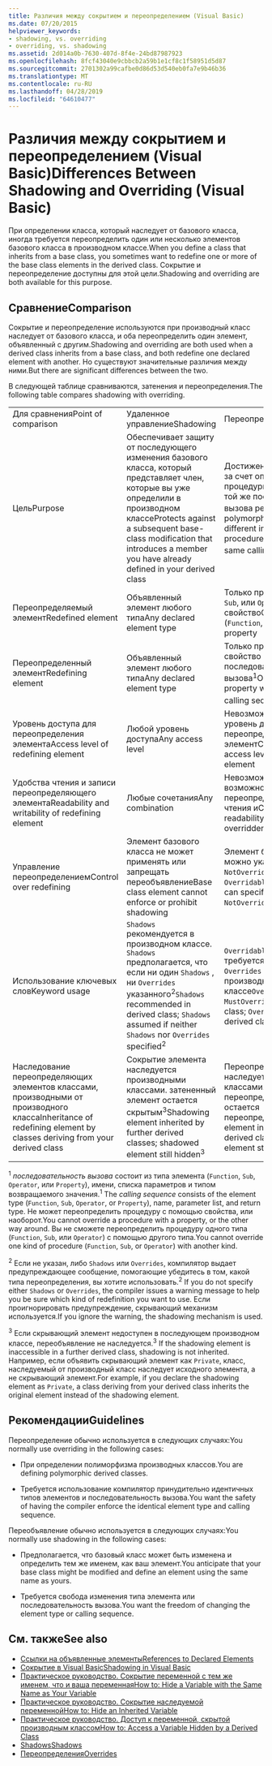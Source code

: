 ```yaml
---
title: Различия между сокрытием и переопределением (Visual Basic)
ms.date: 07/20/2015
helpviewer_keywords:
- shadowing, vs. overriding
- overriding, vs. shadowing
ms.assetid: 2d014a0b-7630-407d-8f4e-24bd87987923
ms.openlocfilehash: 8fcf43040e9cbbcb2a59b1e1cf8c1f58951d5d87
ms.sourcegitcommit: 2701302a99cafbe0d86d53d540eb0fa7e9b46b36
ms.translationtype: MT
ms.contentlocale: ru-RU
ms.lasthandoff: 04/28/2019
ms.locfileid: "64610477"
---
```

# <a name="differences-between-shadowing-and-overriding-visual-basic"></a><span data-ttu-id="1cbff-102">Различия между сокрытием и переопределением (Visual Basic)</span><span class="sxs-lookup"><span data-stu-id="1cbff-102">Differences Between Shadowing and Overriding (Visual Basic)</span></span>
<span data-ttu-id="1cbff-103">При определении класса, который наследует от базового класса, иногда требуется переопределить один или несколько элементов базового класса в производном классе.</span><span class="sxs-lookup"><span data-stu-id="1cbff-103">When you define a class that inherits from a base class, you sometimes want to redefine one or more of the base class elements in the derived class.</span></span> <span data-ttu-id="1cbff-104">Сокрытие и переопределение доступны для этой цели.</span><span class="sxs-lookup"><span data-stu-id="1cbff-104">Shadowing and overriding are both available for this purpose.</span></span>  
  
## <a name="comparison"></a><span data-ttu-id="1cbff-105">Сравнение</span><span class="sxs-lookup"><span data-stu-id="1cbff-105">Comparison</span></span>  
 <span data-ttu-id="1cbff-106">Сокрытие и переопределение используются при производный класс наследует от базового класса, и оба переопределить один элемент, объявленный с другим.</span><span class="sxs-lookup"><span data-stu-id="1cbff-106">Shadowing and overriding are both used when a derived class inherits from a base class, and both redefine one declared element with another.</span></span> <span data-ttu-id="1cbff-107">Но существуют значительные различия между ними.</span><span class="sxs-lookup"><span data-stu-id="1cbff-107">But there are significant differences between the two.</span></span>  
  
 <span data-ttu-id="1cbff-108">В следующей таблице сравниваются, затенения и переопределения.</span><span class="sxs-lookup"><span data-stu-id="1cbff-108">The following table compares shadowing with overriding.</span></span>  
  
||||  
|---|---|---|  
|<span data-ttu-id="1cbff-109">Для сравнения</span><span class="sxs-lookup"><span data-stu-id="1cbff-109">Point of comparison</span></span>|<span data-ttu-id="1cbff-110">Удаленное управление</span><span class="sxs-lookup"><span data-stu-id="1cbff-110">Shadowing</span></span>|<span data-ttu-id="1cbff-111">Переопределение</span><span class="sxs-lookup"><span data-stu-id="1cbff-111">Overriding</span></span>|  
|<span data-ttu-id="1cbff-112">Цель</span><span class="sxs-lookup"><span data-stu-id="1cbff-112">Purpose</span></span>|<span data-ttu-id="1cbff-113">Обеспечивает защиту от последующего изменения базового класса, который представляет член, которые вы уже определили в производном классе</span><span class="sxs-lookup"><span data-stu-id="1cbff-113">Protects against a subsequent base-class modification that introduces a member you have already defined in your derived class</span></span>|<span data-ttu-id="1cbff-114">Достижение полиморфизма за счет определения другой процедуры или свойства с той же последовательностью вызова реализации<sup>1</sup></span><span class="sxs-lookup"><span data-stu-id="1cbff-114">Achieves polymorphism by defining a different implementation of a procedure or property with the same calling sequence<sup>1</sup></span></span>|  
|<span data-ttu-id="1cbff-115">Переопределяемый элемент</span><span class="sxs-lookup"><span data-stu-id="1cbff-115">Redefined element</span></span>|<span data-ttu-id="1cbff-116">Объявленный элемент любого типа</span><span class="sxs-lookup"><span data-stu-id="1cbff-116">Any declared element type</span></span>|<span data-ttu-id="1cbff-117">Только процедура (`Function`, `Sub`, или `Operator`) или свойство</span><span class="sxs-lookup"><span data-stu-id="1cbff-117">Only a procedure (`Function`, `Sub`, or `Operator`) or property</span></span>|  
|<span data-ttu-id="1cbff-118">Переопределенный элемент</span><span class="sxs-lookup"><span data-stu-id="1cbff-118">Redefining element</span></span>|<span data-ttu-id="1cbff-119">Объявленный элемент любого типа</span><span class="sxs-lookup"><span data-stu-id="1cbff-119">Any declared element type</span></span>|<span data-ttu-id="1cbff-120">Только процедура или свойство с такой же последовательностью вызова<sup>1</sup></span><span class="sxs-lookup"><span data-stu-id="1cbff-120">Only a procedure or property with the identical calling sequence<sup>1</sup></span></span>|  
|<span data-ttu-id="1cbff-121">Уровень доступа для переопределения элемента</span><span class="sxs-lookup"><span data-stu-id="1cbff-121">Access level of redefining element</span></span>|<span data-ttu-id="1cbff-122">Любой уровень доступа</span><span class="sxs-lookup"><span data-stu-id="1cbff-122">Any access level</span></span>|<span data-ttu-id="1cbff-123">Невозможно изменить уровень доступа переопределенный элемент</span><span class="sxs-lookup"><span data-stu-id="1cbff-123">Cannot change access level of overridden element</span></span>|  
|<span data-ttu-id="1cbff-124">Удобства чтения и записи переопределяющего элемента</span><span class="sxs-lookup"><span data-stu-id="1cbff-124">Readability and writability of redefining element</span></span>|<span data-ttu-id="1cbff-125">Любые сочетания</span><span class="sxs-lookup"><span data-stu-id="1cbff-125">Any combination</span></span>|<span data-ttu-id="1cbff-126">Невозможно изменить возможность переопределенное свойство чтения и</span><span class="sxs-lookup"><span data-stu-id="1cbff-126">Cannot change readability or writability of overridden property</span></span>|  
|<span data-ttu-id="1cbff-127">Управление переопределением</span><span class="sxs-lookup"><span data-stu-id="1cbff-127">Control over redefining</span></span>|<span data-ttu-id="1cbff-128">Элемент базового класса не может применять или запрещать переобъявление</span><span class="sxs-lookup"><span data-stu-id="1cbff-128">Base class element cannot enforce or prohibit shadowing</span></span>|<span data-ttu-id="1cbff-129">Элемент базового класса можно указать `MustOverride`, `NotOverridable`, или `Overridable`</span><span class="sxs-lookup"><span data-stu-id="1cbff-129">Base class element can specify `MustOverride`, `NotOverridable`, or `Overridable`</span></span>|  
|<span data-ttu-id="1cbff-130">Использование ключевых слов</span><span class="sxs-lookup"><span data-stu-id="1cbff-130">Keyword usage</span></span>|<span data-ttu-id="1cbff-131">`Shadows` рекомендуется в производном классе. `Shadows` предполагается, что если ни один `Shadows` , ни `Overrides` указанного<sup>2</sup></span><span class="sxs-lookup"><span data-stu-id="1cbff-131">`Shadows` recommended in derived class; `Shadows` assumed if neither `Shadows` nor `Overrides` specified<sup>2</sup></span></span>|<span data-ttu-id="1cbff-132">`Overridable` или `MustOverride` требуется в базовом классе; `Overrides` обязательным в производном классе</span><span class="sxs-lookup"><span data-stu-id="1cbff-132">`Overridable` or `MustOverride` required in base class; `Overrides` required in derived class</span></span>|  
|<span data-ttu-id="1cbff-133">Наследование переопределяющих элементов классами, производными от производного класса</span><span class="sxs-lookup"><span data-stu-id="1cbff-133">Inheritance of redefining element by classes deriving from your derived class</span></span>|<span data-ttu-id="1cbff-134">Сокрытие элемента наследуется производными классами. затененный элемент остается скрытым<sup>3</sup></span><span class="sxs-lookup"><span data-stu-id="1cbff-134">Shadowing element inherited by further derived classes; shadowed element still hidden<sup>3</sup></span></span>|<span data-ttu-id="1cbff-135">Переопределяющий элемент наследуется производными классами. переопределяемый элемент остается переопределенным</span><span class="sxs-lookup"><span data-stu-id="1cbff-135">Overriding element inherited by further derived classes; overridden element still overridden</span></span>|  
  
 <span data-ttu-id="1cbff-136"><sup>1</sup> *последовательность вызова* состоит из типа элемента (`Function`, `Sub`, `Operator`, или `Property`), имени, списка параметров и типом возвращаемого значения.</span><span class="sxs-lookup"><span data-stu-id="1cbff-136"><sup>1</sup> The *calling sequence* consists of the element type (`Function`, `Sub`, `Operator`, or `Property`), name, parameter list, and return type.</span></span> <span data-ttu-id="1cbff-137">Не может переопределить процедуру с помощью свойства, или наоборот.</span><span class="sxs-lookup"><span data-stu-id="1cbff-137">You cannot override a procedure with a property, or the other way around.</span></span> <span data-ttu-id="1cbff-138">Вы не сможете переопределить процедуру одного типа (`Function`, `Sub`, или `Operator`) с помощью другого типа.</span><span class="sxs-lookup"><span data-stu-id="1cbff-138">You cannot override one kind of procedure (`Function`, `Sub`, or `Operator`) with another kind.</span></span>  
  
 <span data-ttu-id="1cbff-139"><sup>2</sup> Если не указан, либо `Shadows` или `Overrides`, компилятор выдает предупреждающее сообщение, помогающие убедитесь в том, какой типа переопределения, вы хотите использовать.</span><span class="sxs-lookup"><span data-stu-id="1cbff-139"><sup>2</sup> If you do not specify either `Shadows` or `Overrides`, the compiler issues a warning message to help you be sure which kind of redefinition you want to use.</span></span> <span data-ttu-id="1cbff-140">Если проигнорировать предупреждение, скрывающий механизм используется.</span><span class="sxs-lookup"><span data-stu-id="1cbff-140">If you ignore the warning, the shadowing mechanism is used.</span></span>  
  
 <span data-ttu-id="1cbff-141"><sup>3</sup> Если скрывающий элемент недоступен в последующем производном классе, переобъявление не наследуется.</span><span class="sxs-lookup"><span data-stu-id="1cbff-141"><sup>3</sup> If the shadowing element is inaccessible in a further derived class, shadowing is not inherited.</span></span> <span data-ttu-id="1cbff-142">Например, если объявить скрывающий элемент как `Private`, класс, наследуемый от производный класс наследует исходного элемента, а не скрывающий элемент.</span><span class="sxs-lookup"><span data-stu-id="1cbff-142">For example, if you declare the shadowing element as `Private`, a class deriving from your derived class inherits the original element instead of the shadowing element.</span></span>  
  
## <a name="guidelines"></a><span data-ttu-id="1cbff-143">Рекомендации</span><span class="sxs-lookup"><span data-stu-id="1cbff-143">Guidelines</span></span>  
 <span data-ttu-id="1cbff-144">Переопределение обычно используется в следующих случаях:</span><span class="sxs-lookup"><span data-stu-id="1cbff-144">You normally use overriding in the following cases:</span></span>  
  
- <span data-ttu-id="1cbff-145">При определении полиморфизма производных классов.</span><span class="sxs-lookup"><span data-stu-id="1cbff-145">You are defining polymorphic derived classes.</span></span>  
  
- <span data-ttu-id="1cbff-146">Требуется использование компилятор принудительно идентичных типов элементов и последовательность вызова.</span><span class="sxs-lookup"><span data-stu-id="1cbff-146">You want the safety of having the compiler enforce the identical element type and calling sequence.</span></span>  
  
 <span data-ttu-id="1cbff-147">Переобъявление обычно используется в следующих случаях:</span><span class="sxs-lookup"><span data-stu-id="1cbff-147">You normally use shadowing in the following cases:</span></span>  
  
- <span data-ttu-id="1cbff-148">Предполагается, что базовый класс может быть изменена и определить тем же именем, как ваш элемент.</span><span class="sxs-lookup"><span data-stu-id="1cbff-148">You anticipate that your base class might be modified and define an element using the same name as yours.</span></span>  
  
- <span data-ttu-id="1cbff-149">Требуется свобода изменения типа элемента или последовательность вызова.</span><span class="sxs-lookup"><span data-stu-id="1cbff-149">You want the freedom of changing the element type or calling sequence.</span></span>  
  
## <a name="see-also"></a><span data-ttu-id="1cbff-150">См. также</span><span class="sxs-lookup"><span data-stu-id="1cbff-150">See also</span></span>

- [<span data-ttu-id="1cbff-151">Ссылки на объявленные элементы</span><span class="sxs-lookup"><span data-stu-id="1cbff-151">References to Declared Elements</span></span>](../../../../visual-basic/programming-guide/language-features/declared-elements/references-to-declared-elements.md)
- [<span data-ttu-id="1cbff-152">Сокрытие в Visual Basic</span><span class="sxs-lookup"><span data-stu-id="1cbff-152">Shadowing in Visual Basic</span></span>](../../../../visual-basic/programming-guide/language-features/declared-elements/shadowing.md)
- [<span data-ttu-id="1cbff-153">Практическое руководство. Сокрытие переменной с тем же именем, что и ваша переменная</span><span class="sxs-lookup"><span data-stu-id="1cbff-153">How to: Hide a Variable with the Same Name as Your Variable</span></span>](../../../../visual-basic/programming-guide/language-features/declared-elements/how-to-hide-a-variable-with-the-same-name-as-your-variable.md)
- [<span data-ttu-id="1cbff-154">Практическое руководство. Сокрытие наследуемой переменной</span><span class="sxs-lookup"><span data-stu-id="1cbff-154">How to: Hide an Inherited Variable</span></span>](../../../../visual-basic/programming-guide/language-features/declared-elements/how-to-hide-an-inherited-variable.md)
- [<span data-ttu-id="1cbff-155">Практическое руководство. Доступ к переменной, скрытой производным классом</span><span class="sxs-lookup"><span data-stu-id="1cbff-155">How to: Access a Variable Hidden by a Derived Class</span></span>](../../../../visual-basic/programming-guide/language-features/declared-elements/how-to-access-a-variable-hidden-by-a-derived-class.md)
- [<span data-ttu-id="1cbff-156">Shadows</span><span class="sxs-lookup"><span data-stu-id="1cbff-156">Shadows</span></span>](../../../../visual-basic/language-reference/modifiers/shadows.md)
- [<span data-ttu-id="1cbff-157">Переопределения</span><span class="sxs-lookup"><span data-stu-id="1cbff-157">Overrides</span></span>](../../../../visual-basic/language-reference/modifiers/overrides.md)
